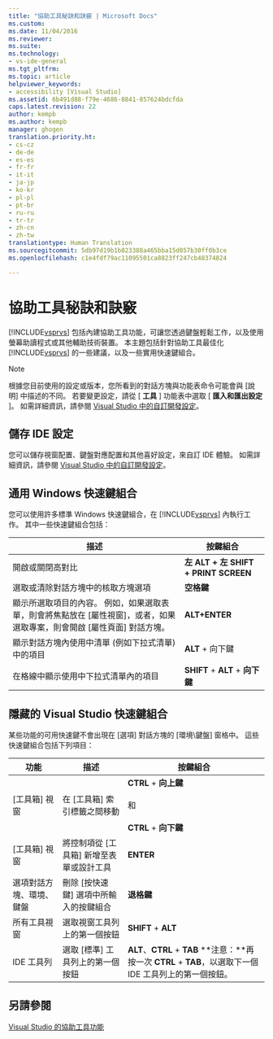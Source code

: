 ```yaml
---
title: "協助工具秘訣和訣竅 | Microsoft Docs"
ms.custom: 
ms.date: 11/04/2016
ms.reviewer: 
ms.suite: 
ms.technology:
- vs-ide-general
ms.tgt_pltfrm: 
ms.topic: article
helpviewer_keywords:
- accessibility [Visual Studio]
ms.assetid: 6b491d88-f79e-4686-8841-857624bdcfda
caps.latest.revision: 22
author: kempb
ms.author: kempb
manager: ghogen
translation.priority.ht:
- cs-cz
- de-de
- es-es
- fr-fr
- it-it
- ja-jp
- ko-kr
- pl-pl
- pt-br
- ru-ru
- tr-tr
- zh-cn
- zh-tw
translationtype: Human Translation
ms.sourcegitcommit: 5db97d19b1b823388a465bba15d057b30ff0b3ce
ms.openlocfilehash: c1e4fdf79ac11095501ca8823ff247cb48374824

---
```

# <a name="accessibility-tips-and-tricks"></a>協助工具秘訣和訣竅
[!INCLUDE[vsprvs](../../code-quality/includes/vsprvs_md.md)] 包括內建協助工具功能，可讓您透過鍵盤輕鬆工作，以及使用螢幕助讀程式或其他輔助技術裝置。 本主題包括針對協助工具最佳化 [!INCLUDE[vsprvs](../../code-quality/includes/vsprvs_md.md)] 的一些建議，以及一些實用快速鍵組合。  
  
> [!NOTE]
>  根據您目前使用的設定或版本，您所看到的對話方塊與功能表命令可能會與 [說明] 中描述的不同。 若要變更設定，請從 [ **工具** ] 功能表中選取 [ **匯入和匯出設定** ]。 如需詳細資訊，請參閱 [Visual Studio 中的自訂開發設定](http://msdn.microsoft.com/en-us/22c4debb-4e31-47a8-8f19-16f328d7dcd3)。  
  
## <a name="save-your-ide-settings"></a>儲存 IDE 設定  
 您可以儲存視窗配置、鍵盤對應配置和其他喜好設定，來自訂 IDE 體驗。 如需詳細資訊，請參閱 [Visual Studio 中的自訂開發設定](http://msdn.microsoft.com/en-us/22c4debb-4e31-47a8-8f19-16f328d7dcd3)。  
  
## <a name="common-windows-shortcut-key-combinations"></a>通用 Windows 快速鍵組合  
 您可以使用許多標準 Windows 快速鍵組合，在 [!INCLUDE[vsprvs](../../code-quality/includes/vsprvs_md.md)] 內執行工作。 其中一些快速鍵組合包括：  
  
|描述|按鍵組合|  
|-----------------|---------------------|  
|開啟或關閉高對比|**左 ALT + 左 SHIFT + PRINT SCREEN**|  
|選取或清除對話方塊中的核取方塊選項|**空格鍵**|  
|顯示所選取項目的內容。 例如，如果選取表單，則會將焦點放在 [屬性視窗]，或者，如果選取專案，則會開啟 [屬性頁面] 對話方塊。|**ALT+ENTER**|  
|顯示對話方塊內使用中清單 (例如下拉式清單) 中的項目|**ALT** + 向下鍵|  
|在格線中顯示使用中下拉式清單內的項目|**SHIFT** + **ALT** + **向下鍵**|  
  
## <a name="hidden-visual-studio-shortcut-key-combinations"></a>隱藏的 Visual Studio 快速鍵組合  
 某些功能的可用快速鍵不會出現在 [選項] 對話方塊的 [環境\鍵盤] 窗格中。 這些快速鍵組合包括下列項目：  
  
|功能|描述|按鍵組合|  
|-------------|-----------------|---------------------|  
|[工具箱] 視窗|在 [工具箱] 索引標籤之間移動|**CTRL** + **向上鍵**<br /><br /> 和<br /><br /> **CTRL** + **向下鍵**|  
|[工具箱] 視窗|將控制項從 [工具箱] 新增至表單或設計工具|**ENTER**|  
|選項對話方塊、環境、鍵盤|刪除 [按快速鍵] 選項中所輸入的按鍵組合|**退格鍵**|  
|所有工具視窗|選取視窗工具列上的第一個按鈕|**SHIFT** + **ALT**|  
|IDE 工具列|選取 [標準] 工具列上的第一個按鈕|**ALT**、**CTRL** + **TAB** **注意：**再按一次 **CTRL** + **TAB**，以選取下一個 IDE 工具列上的第一個按鈕。|  
  
## <a name="see-also"></a>另請參閱  
 [Visual Studio 的協助工具功能](../../ide/reference/accessibility-features-of-visual-studio.md)


<!--HONumber=Feb17_HO4-->


